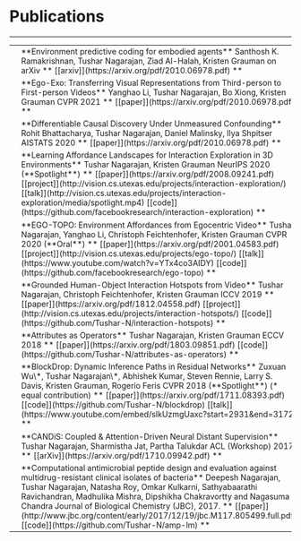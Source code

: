 # Publications
---

<table class="researchtable">

<tbody>

<tr>
<td class="img"> <img src="images/epc.png"> </td>
<td markdown="span">
**Environment predictive coding for embodied agents**  
Santhosh K. Ramakrishnan, Tushar Nagarajan, Ziad Al-Halah, Kristen Grauman  
on arXiv  
**
[[arxiv]](https://arxiv.org/pdf/2010.06978.pdf)
**
</td>
</tr>

<tr>
<td class="img"> <img src="images/differentiable-discovery.png"> </td>
<td markdown="span">
**Ego-Exo: Transferring Visual Representations from Third-person to First-person Videos**  
Yanghao Li, Tushar Nagarajan, Bo Xiong, Kristen Grauman  
CVPR 2021  
**
[[paper]](https://arxiv.org/pdf/2010.06978.pdf)
**
</td>
</tr>

<tr>
<td class="img"> <img src="images/differentiable-discovery.png"> </td>
<td markdown="span">
**Differentiable Causal Discovery Under Unmeasured Confounding**  
Rohit Bhattacharya, Tushar Nagarajan, Daniel Malinsky, Ilya Shpitser  
AISTATS 2020  
**
[[paper]](https://arxiv.org/pdf/2010.06978.pdf)
**
</td>
</tr>

<tr>
<td class="img"> <img src="images/interaction-exploration.png"> </td>
<td markdown="span">
**Learning Affordance Landscapes for Interaction Exploration in 3D Environments**  
Tushar Nagarajan, Kristen Grauman  
NeurIPS 2020 (**Spotlight**)  
**
[[paper]](https://arxiv.org/pdf/2008.09241.pdf)
[[project]](http://vision.cs.utexas.edu/projects/interaction-exploration/)
[[talk]](http://vision.cs.utexas.edu/projects/interaction-exploration/media/spotlight.mp4)
[[code]](https://github.com/facebookresearch/interaction-exploration)
**
</td>
</tr>


<tr>
<td class="img"> <img src="images/ego-topo.png"> </td>
<td markdown="span">
**EGO-TOPO: Environment Affordances from Egocentric Video**  
Tushar Nagarajan, Yanghao Li, Christoph Feichtenhofer, Kristen Grauman  
CVPR 2020 (**Oral**)  
**
[[paper]](https://arxiv.org/pdf/2001.04583.pdf)
[[project]](http://vision.cs.utexas.edu/projects/ego-topo/)
[[talk]](https://www.youtube.com/watch?v=YTx4co3AIDY)
[[code]](https://github.com/facebookresearch/ego-topo)
**
</td>
</tr>

<tr>
<td class="img"> <img src="images/interaction-hotspots.png"> </td>
<td markdown="span">
**Grounded Human-Object Interaction Hotspots from Video**  
Tushar Nagarajan, Christoph Feichtenhofer, Kristen Grauman  
ICCV 2019  
**
[[paper]](https://arxiv.org/pdf/1812.04558.pdf)
[[project]](http://vision.cs.utexas.edu/projects/interaction-hotspots/)
[[code]](https://github.com/Tushar-N/interaction-hotspots)
**
</td>
</tr>


<tr>
<td class="img"> <img src="images/attr-ops.png"> </td>
<td markdown="span">
**Attributes as Operators**  
Tushar Nagarajan, Kristen Grauman  
ECCV 2018  
**
[[paper]](https://arxiv.org/pdf/1803.09851.pdf)
[[code]](https://github.com/Tushar-N/attributes-as-operators)
**
</td>
</tr>


<tr>
<td class="img"> <img src="images/blockdrop.png"> </td>
<td markdown="span">
**BlockDrop: Dynamic Inference Paths in Residual Networks**  
Zuxuan Wu\*, Tushar Nagarajan\*, Abhishek Kumar, Steven Rennie, Larry S. Davis, Kristen Grauman, Rogerio Feris   
CVPR 2018 (**Spotlight**) (* equal contribution)  
**
[[paper]](https://arxiv.org/pdf/1711.08393.pdf)
[[code]](https://github.com/Tushar-N/blockdrop)
[[talk]](https://www.youtube.com/embed/sIkUzmgUaxc?start=2931&end=3172)
**
</td>
</tr>


<tr>
<td class="img"><img src="images/siamese-memnet.png"> </td>
<td markdown="span">
**CANDiS: Coupled & Attention-Driven Neural Distant Supervision**  
Tushar Nagarajan, Sharmistha Jat, Partha Talukdar  
ACL (Workshop) 2017  
**
[[arXiv]](https://arxiv.org/pdf/1710.09942.pdf)
**
</td>
</tr>

<tr>
<td class="img"><img src="images/amp-lm.png"> </td>
<td markdown="span">
**Computational antimicrobial peptide design and evaluation against multidrug-resistant clinical isolates of bacteria**  
Deepesh Nagarajan, Tushar Nagarajan, Natasha Roy, Omkar Kulkarni, Sathyabaarathi Ravichandran, Madhulika Mishra, Dipshikha Chakravortty and Nagasuma Chandra  
Journal of Biological Chemistry (JBC), 2017.  
**
[[paper]](http://www.jbc.org/content/early/2017/12/19/jbc.M117.805499.full.pdf)
[[code]](https://github.com/Tushar-N/amp-lm)
**
</td>
</tr>


</tbody>
</table>
